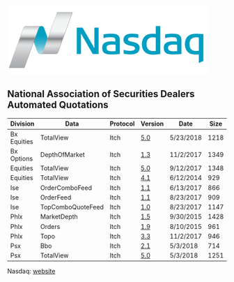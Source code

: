 ![Nasdaq](https://github.com/Open-Markets-Initiative/Directory/blob/master/Logos/Nasdaq.png)


## National Association of Securities Dealers Automated Quotations

|Division | Data | Protocol | Version | Date | Size | Testing | Specification|
|--- | --- | --- | --- | --- | --- | --- | ---|
|Bx Equities | TotalView | Itch | [5.0](https://github.com/Open-Markets-Initiative/CSharp.Packed.Structs/blob/master/Nasdaq/Nasdaq.Bx.Equities.TotalView.Itch.v5.0.cs "National Association of Securities Dealers Automated Quotations 5.0 C# Structs") | 5/23/2018 | 1218 | Untested | [url](http://www.nasdaqtrader.com/Trader.aspx?id=dpspecs "Protocol specification") - [pdf](https://github.com/Open-Markets-Initiative/Directory/blob/master/Specifications/Nasdaq/Nasdaq.Bx.Equities.TotalView.Itch.v5.0.pdf "Specification manual")|
|Bx Options | DepthOfMarket | Itch | [1.3](https://github.com/Open-Markets-Initiative/CSharp.Packed.Structs/blob/master/Nasdaq/Nasdaq.Bx.Options.DepthOfMarket.Itch.v1.3.cs "National Association of Securities Dealers Automated Quotations 1.3 C# Structs") | 11/2/2017 | 1349 | Untested | [url](http://www.nasdaqtrader.com/Trader.aspx?id=dpspecs "Protocol specification") - [pdf](https://github.com/Open-Markets-Initiative/Directory/blob/master/Specifications/Nasdaq/Nasdaq.Bx.Options.DepthOfMarket.Itch.v1.3.pdf "Specification manual")|
|Equities | TotalView | Itch | [5.0](https://github.com/Open-Markets-Initiative/CSharp.Packed.Structs/blob/master/Nasdaq/Nasdaq.Equities.TotalView.Itch.v5.0.cs "National Association of Securities Dealers Automated Quotations 5.0 C# Structs") | 9/12/2017 | 1348 | Untested | [url](http://www.nasdaqtrader.com/Trader.aspx?id=dpspecs "Protocol specification") - [pdf](https://github.com/Open-Markets-Initiative/Directory/blob/master/Specifications/Nasdaq/Nasdaq.Equities.TotalView.Itch.v5.0.pdf "Specification manual")|
|Equities | TotalView | Itch | [4.1](https://github.com/Open-Markets-Initiative/CSharp.Packed.Structs/blob/master/Nasdaq/Nasdaq.Equities.TotalView.Itch.v4.1.cs "National Association of Securities Dealers Automated Quotations 4.1 C# Structs") | 6/12/2014 | 929 | Untested | [url](http://www.nasdaqtrader.com/Trader.aspx?id=dpspecs "Protocol specification") - [pdf](https://github.com/Open-Markets-Initiative/Directory/blob/master/Specifications/Nasdaq/Nasdaq.Equities.TotalView.Itch.v4.1.pdf "Specification manual")|
|Ise | OrderComboFeed | Itch | [1.1](https://github.com/Open-Markets-Initiative/CSharp.Packed.Structs/blob/master/Nasdaq/Nasdaq.Ise.OrderComboFeed.Itch.v1.1.cs "National Association of Securities Dealers Automated Quotations 1.1 C# Structs") | 6/13/2017 | 866 | Verified | [url](https://business.nasdaq.com/trade/US-Options/Technical-Specifications.html "Protocol specification") - [pdf](https://github.com/Open-Markets-Initiative/Directory/blob/master/Specifications/Nasdaq/Nasdaq.Ise.OrderComboFeed.Itch.v1.1.pdf "Specification manual")|
|Ise | OrderFeed | Itch | [1.1](https://github.com/Open-Markets-Initiative/CSharp.Packed.Structs/blob/master/Nasdaq/Nasdaq.Ise.OrderFeed.Itch.v1.1.cs "National Association of Securities Dealers Automated Quotations 1.1 C# Structs") | 8/23/2017 | 909 | Untested | [url](https://business.nasdaq.com/trade/US-Options/Technical-Specifications.html "Protocol specification") - [pdf](https://github.com/Open-Markets-Initiative/Directory/blob/master/Specifications/Nasdaq/Nasdaq.Ise.OrderFeed.Itch.v1.1.pdf "Specification manual")|
|Ise | TopComboQuoteFeed | Itch | [1.0](https://github.com/Open-Markets-Initiative/CSharp.Packed.Structs/blob/master/Nasdaq/Nasdaq.Ise.TopComboQuoteFeed.Itch.v1.0.cs "National Association of Securities Dealers Automated Quotations 1.0 C# Structs") | 8/23/2017 | 1147 | Verified | [url](https://business.nasdaq.com/trade/US-Options/Technical-Specifications.html "Protocol specification") - [pdf](https://github.com/Open-Markets-Initiative/Directory/blob/master/Specifications/Nasdaq/Nasdaq.Ise.TopComboQuoteFeed.Itch.v1.0.pdf "Specification manual")|
|Phlx | MarketDepth | Itch | [1.5](https://github.com/Open-Markets-Initiative/CSharp.Packed.Structs/blob/master/Nasdaq/Nasdaq.Phlx.MarketDepth.Itch.v1.5.cs "National Association of Securities Dealers Automated Quotations 1.5 C# Structs") | 9/30/2015 | 1428 | Untested | [url](http://www.phlx.com/Trader.aspx?id=DPSpecs#options_x "Protocol specification") - [pdf](https://github.com/Open-Markets-Initiative/Directory/blob/master/Specifications/Nasdaq/Nasdaq.Phlx.MarketDepth.Itch.v1.5.pdf "Specification manual")|
|Phlx | Orders | Itch | [1.9](https://github.com/Open-Markets-Initiative/CSharp.Packed.Structs/blob/master/Nasdaq/Nasdaq.Phlx.Orders.Itch.v1.9.cs "National Association of Securities Dealers Automated Quotations 1.9 C# Structs") | 8/10/2015 | 961 | Untested | [url](http://www.phlx.com/Trader.aspx?id=DPSpecs#options_x "Protocol specification") - [pdf](https://github.com/Open-Markets-Initiative/Directory/blob/master/Specifications/Nasdaq/Nasdaq.Phlx.Orders.Itch.v1.9.pdf "Specification manual")|
|Phlx | Topo | Itch | [3.3](https://github.com/Open-Markets-Initiative/CSharp.Packed.Structs/blob/master/Nasdaq/Nasdaq.Phlx.Topo.Itch.v3.3.cs "National Association of Securities Dealers Automated Quotations 3.3 C# Structs") | 11/2/2017 | 946 | Untested | [url](http://www.phlx.com/Trader.aspx?id=DPSpecs_USDerivatives#topo "Protocol specification") - [pdf](https://github.com/Open-Markets-Initiative/Directory/blob/master/Specifications/Nasdaq/Nasdaq.Phlx.Topo.Itch.v3.3.pdf "Specification manual")|
|Psx | Bbo | Itch | [2.1](https://github.com/Open-Markets-Initiative/CSharp.Packed.Structs/blob/master/Nasdaq/Nasdaq.Psx.Bbo.Itch.v2.1.cs "National Association of Securities Dealers Automated Quotations 2.1 C# Structs") | 5/3/2018 | 714 | Untested | [url](http://nasdaqtrader.com/content/technicalsupport/specifications/dataproducts/PSXbboSpecification2.1.pdf "Protocol specification") - [pdf](https://github.com/Open-Markets-Initiative/Directory/blob/master/Specifications/Nasdaq/Nasdaq.Psx.Bbo.Itch.v2.1.pdf "Specification manual")|
|Psx | TotalView | Itch | [5.0](https://github.com/Open-Markets-Initiative/CSharp.Packed.Structs/blob/master/Nasdaq/Nasdaq.Psx.TotalView.Itch.v5.0.cs "National Association of Securities Dealers Automated Quotations 5.0 C# Structs") | 5/3/2018 | 1251 | Untested | [url](http://www.nasdaqtrader.com/content/technicalsupport/specifications/dataproducts/PSXTVITCHSpecification.pdf "Protocol specification") - [pdf](https://github.com/Open-Markets-Initiative/Directory/blob/master/Specifications/Nasdaq/Nasdaq.Psx.TotalView.Itch.v5.0.pdf "Specification manual")|


Nasdaq: [website](https://www.nasdaq.com "Go to National Association of Securities Dealers Automated Quotations")

